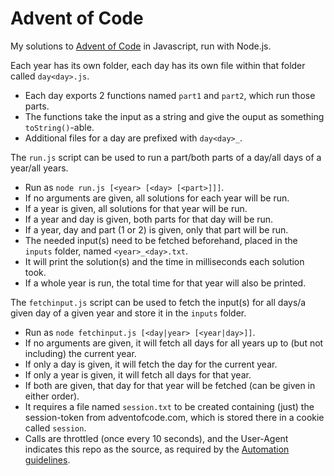 # Advent of Code

My solutions to [Advent of Code](https://adventofcode.com/) in Javascript, run with Node.js.

Each year has its own folder, each day has its own file within that folder called `day<day>.js`.
- Each day exports 2 functions named `part1` and `part2`, which run those parts.
- The functions take the input as a string and give the ouput as something `toString()`-able.
- Additional files for a day are prefixed with `day<day>_`.

The `run.js` script can be used to run a part/both parts of a day/all days of a year/all years.
- Run as `node run.js [<year> [<day> [<part>]]]`.
- If no arguments are given, all solutions for each year will be run.
- If a year is given, all solutions for that year will be run.
- If a year and day is given, both parts for that day will be run.
- If a year, day and part (1 or 2) is given, only that part will be run.
- The needed input(s) need to be fetched beforehand, placed in the `inputs` folder, named `<year>_<day>.txt`.
- It will print the solution(s) and the time in milliseconds each solution took.
- If a whole year is run, the total time for that year will also be printed.

The `fetchinput.js` script can be used to fetch the input(s) for all days/a given day of a given year and store it in the `inputs` folder.
- Run as `node fetchinput.js [<day|year> [<year|day>]]`.
- If no arguments are given, it will fetch all days for all years up to (but not including) the current year.
- If only a day is given, it will fetch the day for the current year.
- If only a year is given, it will fetch all days for that year.
- If both are given, that day for that year will be fetched (can be given in either order).
- It requires a file named `session.txt` to be created containing (just) the session-token from adventofcode.com, which is stored there in a cookie called `session`.
- Calls are throttled (once every 10 seconds), and the User-Agent indicates this repo as the source, as required by the [Automation guidelines](https://reddit.com/r/adventofcode/wiki/faqs/automation).
